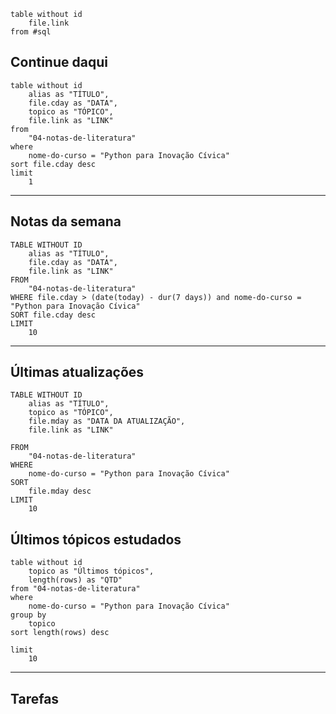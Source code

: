 ```dataview
table without id 
	file.link
from #sql 
```



## Continue daqui

```dataview
table without id 
	alias as "TÍTULO",
	file.cday as "DATA",
	topico as "TÓPICO",
	file.link as "LINK"
from
	"04-notas-de-literatura"
where
	nome-do-curso = "Python para Inovação Cívica"
sort file.cday desc
limit
	1
```

---
## Notas da semana

```dataview
TABLE WITHOUT ID
	alias as "TÍTULO",
	file.cday as "DATA", 
	file.link as "LINK"
FROM 
	"04-notas-de-literatura"
WHERE file.cday > (date(today) - dur(7 days)) and nome-do-curso = "Python para Inovação Cívica"
SORT file.cday desc
LIMIT
	10
```

---
## Últimas atualizações

```dataview
TABLE WITHOUT ID 
	alias as "TÍTULO",
	topico as "TÓPICO",
	file.mday as "DATA DA ATUALIZAÇÃO",
	file.link as "LINK"
	
FROM
	"04-notas-de-literatura"
WHERE
	nome-do-curso = "Python para Inovação Cívica"
SORT 
	file.mday desc
LIMIT
	10	
```

## Últimos tópicos estudados

```dataview
table without id
	topico as "Últimos tópicos",
	length(rows) as "QTD"
from "04-notas-de-literatura"
where
	nome-do-curso = "Python para Inovação Cívica"
group by 
	topico
sort length(rows) desc
	
limit
	10	
```
---
## Tarefas
